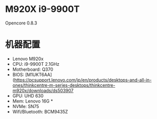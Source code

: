 # M920X i9-9900T
Opencore 0.8.3 
# 机器配置
* Lenovo M920x
* CPU: i9-9900T 2.1GHz
* Motherboard: Q370
* BIOS: [M1UKT6AA](https://pcsupport.lenovo.com/jp/en/products/desktops-and-all-in-ones/thinkcentre-m-series-desktops/thinkcentre-m920x/downloads/ds503907
* GPU: UHD 630
* Mem: Lenovo 16G * 
* NVMe: SN75
* Wifi/Bluetooth: BCM9435Z
